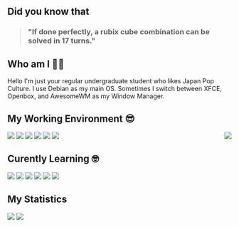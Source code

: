 ## Did you know that

<h3>
  <blockquote>
<!--START_SECTION:debris-->                               
"If done perfectly, a rubix cube combination can be solved in 17 turns."
<!--END_SECTION:debris-->
  </blockquote>
</h3>

## Who am I 👨‍🎓

Hello I'm just your regular undergraduate student who likes Japan Pop Culture. I use Debian as my main OS. Sometimes I switch between XFCE, Openbox, and AwesomeWM as my Window Manager.

## My Working Environment 😎

<img src="https://webusstatic.yo-star.com/ark_us_web/assets/159229525944611258/d85060be4f7a4a4d1435b2812773ca30.png?x-oss-process=image/resize,w_170" align=right>

![](https://img.shields.io/badge/-Debian-informational?style=for-the-badge&logo=debian&logoColor=white&color=A81D33)
![](https://img.shields.io/badge/-ZSH-informational?style=for-the-badge&logo=gnu-bash&logoColor=white&color=C97E84)
![](https://img.shields.io/badge/-Neovim-informational?style=for-the-badge&logo=neovim&logoColor=white&color=57A143)
![](https://img.shields.io/badge/-Emacs-informational?style=for-the-badge&logo=gnu-emacs&logoColor=white&color=7F5AB6)
![](https://img.shields.io/badge/-XFCE-informational?style=for-the-badge&logo=xfce&logoColor=white&color=2284F2)
![](https://img.shields.io/badge/-AwesomeWM-informational?style=for-the-badge&logo=awesomewm&logoColor=white&color=535D6C)

## Curently Learning 🤓

[![](https://img.shields.io/badge/-Eleventy-informational?style=for-the-badge&logo=eleventy&logoColor=white&color=000000)](https://www.11ty.dev/)
[![](https://img.shields.io/badge/-Go-informational?style=for-the-badge&logo=go&logoColor=white&color=00ADD8)](https://golang.org/)
[![](https://img.shields.io/badge/-Gulp-informational?style=for-the-badge&logo=gulp&logoColor=white&color=CF4647)](https://gulpjs.com/)
[![](https://img.shields.io/badge/-Lua-informational?style=for-the-badge&logo=lua&logoColor=white&color=2C2D72)](http://www.lua.org/)
[![](https://img.shields.io/badge/-PostCSS-informational?style=for-the-badge&logo=postcss&logoColor=white&color=DD3A0A)](https://postcss.org/)
[![](https://img.shields.io/badge/-Tailwind-informational?style=for-the-badge&logo=tailwind-css&logoColor=white&color=38B2AC)](https://tailwindcss.com/)


## My Statistics

<img src="https://github-readme-stats.vercel.app/api?show_icons=true&hide=issues&username=ekickx"> <img src="https://github-readme-stats.vercel.app/api/top-langs/?layout=compact&username=ekickx">
